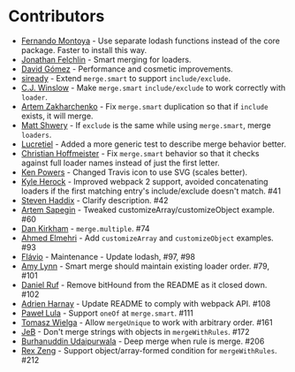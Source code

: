 # Contributors

- [Fernando Montoya](https://github.com/montogeek) - Use separate lodash functions instead of the core package. Faster to install this way.
- [Jonathan Felchlin](https://github.com/GreenGremlin) - Smart merging for loaders.
- [David Gómez](https://github.com/davegomez) - Performance and cosmetic improvements.
- [siready](https://github.com/siready) - Extend `merge.smart` to support `include/exclude`.
- [C.J. Winslow](https://github.com/Whoaa512) - Make `merge.smart` `include/exclude` to work correctly with `loader`.
- [Artem Zakharchenko](https://github.com/blackrabbit99) - Fix `merge.smart` duplication so that if `include` exists, it will merge.
- [Matt Shwery](https://github.com/mshwery) - If `exclude` is the same while using `merge.smart`, merge `loaders`.
- [Lucretiel](https://github.com/Lucretiel) - Added a more generic test to describe merge behavior better.
- [Christian Hoffmeister](https://github.com/choffmeister) - Fix `merge.smart` behavior so that it checks against full loader names instead of just the first letter.
- [Ken Powers](https://github.com/knpwrs) - Changed Travis icon to use SVG (scales better).
- [Kyle Herock](https://github.com/rockmacaca) - Improved webpack 2 support, avoided concatenating loaders if the first matching entry's include/exclude doesn't match. #41
- [Steven Haddix](https://github.com/steven-haddix) - Clarify description. #42
- [Artem Sapegin](https://github.com/sapegin) - Tweaked customizeArray/customizeObject example. #60
- [Dan Kirkham](https://github.com/herecydev) - `merge.multiple`. #74
- [Ahmed Elmehri](https://github.com/ahmehri) - Add `customizeArray` and `customizeObject` examples. #93
- [Flávio](https://github.com/flaviorocks) - Maintenance - Update lodash, #97, #98
- [Amy Lynn](https://github.com/Amy-Lynn) - Smart merge should maintain existing loader order. #79, #101
- [Daniel Ruf](https://github.com/DanielRuf) - Remove bitHound from the README as it closed down. #102
- [Adrien Harnay](https://github.com/adrienharnay) - Update README to comply with webpack API. #108
- [Paweł Lula](https://github.com/desfero) - Support `oneOf` at `merge.smart`. #111
- [Tomasz Wielga](https://github.com/trombka) - Allow `mergeUnique` to work with arbitrary order. #161
- [JeB](https://github.com/just-jeb) - Don't merge strings with objects in `mergeWithRules`. #172
- [Burhanuddin Udaipurwala](https://github.com/burhanuday) - Deep merge when rule is merge. #206
- [Rex Zeng](https://github.com/RexSkz) - Support object/array-formed condition for `mergeWithRules`. #212
